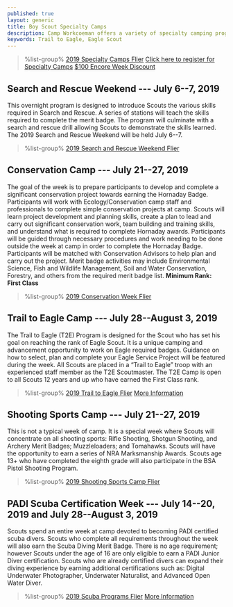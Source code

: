 ```yaml
---
published: true
layout: generic
title: Boy Scout Specialty Camps
description: Camp Workcoeman offers a variety of specialty camping programs. Each offers unique enrichment and advancement activities.
keywords: Trail to Eagle, Eagle Scout
---
```


> %list-group%
> <a href="{{ site.url }}/pdf/2019/2019-specialty-flier.pdf" class="list-group-item">2019 Specialty Camps Flier</a>
> <a href="{{ site.url }}/boy-scouts/register/" class="list-group-item">Click here to register for Specialty Camps</a>
> <a href="{{ site.url }}/boy-scouts/fees/" class="list-group-item">$100 Encore Week Discount</a>

## Search and Rescue Weekend --- July 6--7, 2019

This overnight program is designed to introduce Scouts the various skills
required in Search and Rescue. A series of stations will teach the skills
required to complete the merit badge. The program will culminate with a search
and rescue drill allowing Scouts to demonstrate the skills learned. The 2019
Search and Rescue Weekend will be held July 6--7.

> %list-group%
> <a href="{{ site.url }}/pdf/2019/2019-sar-flier.pdf" class="list-group-item">2019 Search and Rescue Weekend Flier</a>

## Conservation Camp --- July 21--27, 2019

The goal of the week is to prepare participants to develop and
complete a significant conservation project towards earning the Hornaday Badge.
Participants will work with Ecology/Conservation camp staff and professionals to
complete simple conservation projects at camp. Scouts will learn project
development and planning skills, create a plan to lead and carry out significant
conservation work, team building and training skills, and understand what is
required to complete Hornaday awards. Participants will be guided through
necessary procedures and work needing to be done outside the week at camp in
order to complete the Hornaday Badge. Participants will be matched with
Conservation Advisors to help plan and carry out the project. Merit badge
activities may include Environmental Science, Fish and Wildlife Management, Soil
and Water Conservation, Forestry, and others from the required merit badge list.
**Minimum Rank: First Class**

> %list-group%
> <a href="{{ site.url }}/pdf/2019/2019-specialty-flier.pdf" class="list-group-item">2019 Conservation Week Flier</a>

## Trail to Eagle Camp --- July 28--August 3, 2019

The Trail to Eagle (T2E) Program is designed for the Scout who has set his goal on reaching the rank of Eagle Scout. It is a unique camping and advancement opportunity to work on Eagle required badges. Guidance on how to select, plan and complete your Eagle Service Project will be featured during the week. All Scouts are placed in a “Trail to Eagle” troop with an experienced staff member as the T2E Scoutmaster. The T2E Camp is open to all Scouts 12 years and up who have earned the First Class rank.

> %list-group%
> <a href="{{ site.url }}/pdf/2019/2019-trail-to-eagle-flier.pdf" class="list-group-item">2019 Trail to Eagle Flier</a>
> <a href="{{ site.url }}/boy-scouts/trail-to-eagle/" class="list-group-item">More Information</a>

## Shooting Sports Camp --- July 21--27, 2019

This is not a typical week of camp. It is a special week where Scouts will concentrate on all shooting sports: Rifle Shooting, Shotgun Shooting, and Archery Merit Badges; Muzzleloaders; and Tomahawks. Scouts will have the opportunity to earn a series of NRA Marksmanship Awards. Scouts age 13+ who have completed the eighth grade will also participate in the BSA Pistol Shooting Program.

> %list-group%
> <a href="{{ site.url }}/pdf/2019/2019-shooting-sports-flier.pdf" class="list-group-item">2019 Shooting Sports Camp Flier</a>

## PADI Scuba Certification Week --- July 14--20, 2019 and July 28--August 3, 2019

Scouts spend an entire week at camp devoted to becoming PADI certified scuba divers. Scouts who complete all requirements throughout the week will also earn the Scuba Diving Merit Badge. There is no age requirement; however Scouts under the age of 16 are only eligible to earn a PADI Junior Diver certification. Scouts who are already certified divers can expand their diving experience by earning additional certifications such as: Digital Underwater Photographer, Underwater Naturalist, and Advanced Open Water Diver.

> %list-group%
> <a href="{{ site.url }}/pdf/2019/2019-scuba-flier.pdf" class="list-group-item">2019 Scuba Programs Flier</a>
> <a href="{{ site.url }}/boy-scouts/special-programs/scuba/" class="list-group-item">More Information</a>
